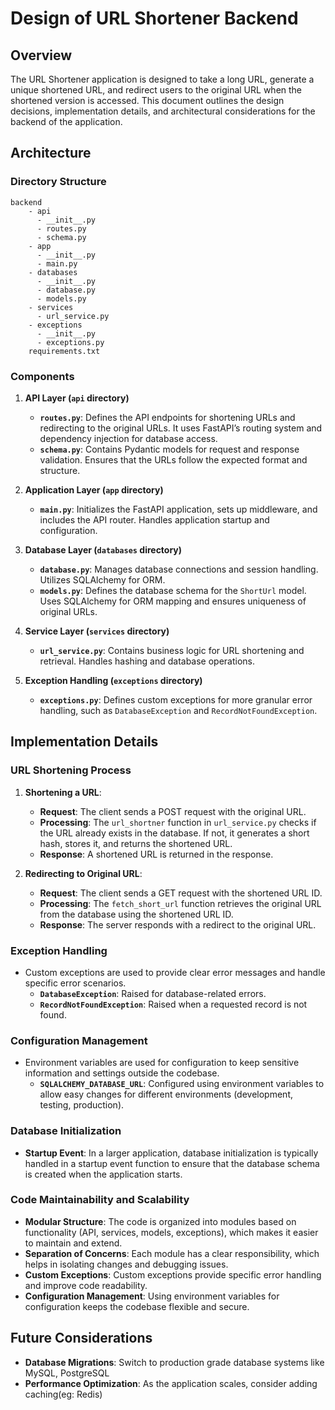 # Design of URL Shortener Backend

## Overview

The URL Shortener application is designed to take a long URL, generate a unique shortened URL, and redirect users to the original URL when the shortened version is accessed. This document outlines the design decisions, implementation details, and architectural considerations for the backend of the application.

## Architecture

### Directory Structure

```
backend
    - api
      - __init__.py
      - routes.py
      - schema.py
    - app
      - __init__.py
      - main.py
    - databases
      - __init__.py
      - database.py
      - models.py
    - services
      - url_service.py
    - exceptions
      - __init__.py
      - exceptions.py
    requirements.txt
```

### Components

1. **API Layer (`api` directory)**
   - **`routes.py`**: Defines the API endpoints for shortening URLs and redirecting to the original URLs. It uses FastAPI’s routing system and dependency injection for database access.
   - **`schema.py`**: Contains Pydantic models for request and response validation. Ensures that the URLs follow the expected format and structure.

2. **Application Layer (`app` directory)**
   - **`main.py`**: Initializes the FastAPI application, sets up middleware, and includes the API router. Handles application startup and configuration.

3. **Database Layer (`databases` directory)**
   - **`database.py`**: Manages database connections and session handling. Utilizes SQLAlchemy for ORM.
   - **`models.py`**: Defines the database schema for the `ShortUrl` model. Uses SQLAlchemy for ORM mapping and ensures uniqueness of original URLs.

4. **Service Layer (`services` directory)**
   - **`url_service.py`**: Contains business logic for URL shortening and retrieval. Handles hashing and database operations.

5. **Exception Handling (`exceptions` directory)**
   - **`exceptions.py`**: Defines custom exceptions for more granular error handling, such as `DatabaseException` and `RecordNotFoundException`.

## Implementation Details

### URL Shortening Process

1. **Shortening a URL**:
   - **Request**: The client sends a POST request with the original URL.
   - **Processing**: The `url_shortner` function in `url_service.py` checks if the URL already exists in the database. If not, it generates a short hash, stores it, and returns the shortened URL.
   - **Response**: A shortened URL is returned in the response.

2. **Redirecting to Original URL**:
   - **Request**: The client sends a GET request with the shortened URL ID.
   - **Processing**: The `fetch_short_url` function retrieves the original URL from the database using the shortened URL ID.
   - **Response**: The server responds with a redirect to the original URL.

### Exception Handling

- Custom exceptions are used to provide clear error messages and handle specific error scenarios.
  - **`DatabaseException`**: Raised for database-related errors.
  - **`RecordNotFoundException`**: Raised when a requested record is not found.

### Configuration Management

- Environment variables are used for configuration to keep sensitive information and settings outside the codebase.
  - **`SQLALCHEMY_DATABASE_URL`**: Configured using environment variables to allow easy changes for different environments (development, testing, production).

### Database Initialization

- **Startup Event**: In a larger application, database initialization is typically handled in a startup event function to ensure that the database schema is created when the application starts.

### Code Maintainability and Scalability

- **Modular Structure**: The code is organized into modules based on functionality (API, services, models, exceptions), which makes it easier to maintain and extend.
- **Separation of Concerns**: Each module has a clear responsibility, which helps in isolating changes and debugging issues.
- **Custom Exceptions**: Custom exceptions provide specific error handling and improve code readability.
- **Configuration Management**: Using environment variables for configuration keeps the codebase flexible and secure.

## Future Considerations

- **Database Migrations**: Switch to production grade database systems like MySQL, PostgreSQL
- **Performance Optimization**: As the application scales, consider adding caching(eg: Redis)
